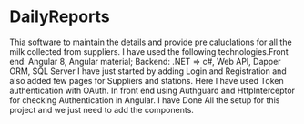 # DailyReports

Thia software to maintain the details and provide pre caluclations for all the milk collected from suppliers.
I have used the following technologies.Front end: Angular 8, Angular material; Backend: .NET => c#, Web API, Dapper ORM, SQL Server
I have just started by adding Login and Registration and also added few pages for Suppliers and stations.
Here I have used Token authentication with OAuth.
In front end using Authguard and HttpInterceptor for checking Authentication in Angular.
I have Done All the setup for this project and we just need to add the components.
